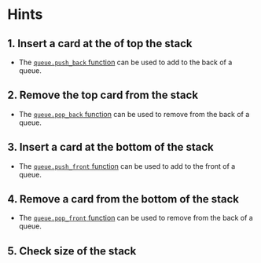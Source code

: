 # Hints

## 1. Insert a card at the of top the stack

- The [`queue.push_back` function][push-back] can be used to add to the back of a queue.

## 2. Remove the top card from the stack

- The [`queue.pop_back` function][pop-back] can be used to remove from the back of a queue.

## 3. Insert a card at the bottom of the stack

- The [`queue.push_front` function][push-front] can be used to add to the front of a queue.

## 4. Remove a card from the bottom of the stack

- The [`queue.pop_front` function][pop-front] can be used to remove from the back of a queue.

## 5. Check size of the stack

[push-back]: https://hexdocs.pm/gleam_stdlib/gleam/queue.html#push_back
[pop-back]: https://hexdocs.pm/gleam_stdlib/gleam/queue.html#pop_back
[push-front]: https://hexdocs.pm/gleam_stdlib/gleam/queue.html#push_front
[pop-front]: https://hexdocs.pm/gleam_stdlib/gleam/queue.html#pop_front
